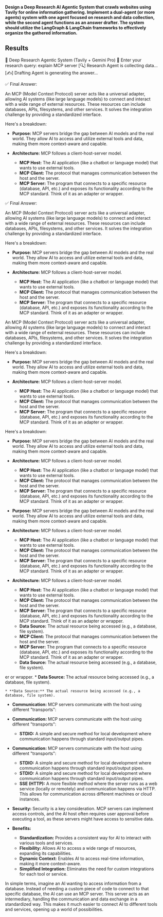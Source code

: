 **Design a Deep Research AI Agentic System that crawls websites using Tavily for online information gathering. Implement a dual-agent (or more agents) system with one agent focused on research and data collection, while the second agent functions as an answer drafter. The system should utilize the LangGraph & LangChain frameworks to effectively organize the gathered information.**

<h2>Results</h2>
<p>🤖 Deep Research Agentic System (Tavily + Gemini Pro)
📝 Enter your research query: explain MCP server
[🔍] Research Agent is collecting data...
[✍️] Drafting Agent is generating the answer...

✅ Final Answer:

An MCP (Model Context Protocol) server acts like a universal adapter, allowing AI systems (like large language models) to connect and interact with a wide range of external resources. These resources can include databases, APIs, filesystems, and other services.  It solves the integration challenge by providing a standardized interface.

Here's a breakdown:

* **Purpose:**  MCP servers bridge the gap between AI models and the real world. They allow AI to access and utilize external tools and data, making them more context-aware and capable.

* **Architecture:** MCP follows a client-host-server model.
    * **MCP Host:** The AI application (like a chatbot or language model) that wants to use external tools.
    * **MCP Client:**  The protocol that manages communication between the host and the server.
    * **MCP Server:** The program that connects to a specific resource (database, API, etc.) and exposes its functionality according to the MCP standard.  Think of it as an adapter or wrapper.

✅ Final Answer:

An MCP (Model Context Protocol) server acts like a universal adapter, allowing AI systems (like large language models) to connect and interact with a wide range of external resources. These resources can include databases, APIs, filesystems, and other services.  It solves the integration challenge by providing a standardized interface.

Here's a breakdown:

* **Purpose:**  MCP servers bridge the gap between AI models and the real world. They allow AI to access and utilize external tools and data, making them more context-aware and capable.

* **Architecture:** MCP follows a client-host-server model.
    * **MCP Host:** The AI application (like a chatbot or language model) that wants to use external tools.
    * **MCP Client:**  The protocol that manages communication between the host and the server.
    * **MCP Server:** The program that connects to a specific resource (database, API, etc.) and exposes its functionality according to the MCP standard.  Think of it as an adapter or wrapper.

An MCP (Model Context Protocol) server acts like a universal adapter, allowing AI systems (like large language models) to connect and interact with a wide range of external resources. These resources can include databases, APIs, filesystems, and other services.  It solves the integration challenge by providing a standardized interface.

Here's a breakdown:

* **Purpose:**  MCP servers bridge the gap between AI models and the real world. They allow AI to access and utilize external tools and data, making them more context-aware and capable.

* **Architecture:** MCP follows a client-host-server model.
    * **MCP Host:** The AI application (like a chatbot or language model) that wants to use external tools.
    * **MCP Client:**  The protocol that manages communication between the host and the server.
    * **MCP Server:** The program that connects to a specific resource (database, API, etc.) and exposes its functionality according to the MCP standard.  Think of it as an adapter or wrapper.

Here's a breakdown:

* **Purpose:**  MCP servers bridge the gap between AI models and the real world. They allow AI to access and utilize external tools and data, making them more context-aware and capable.

* **Architecture:** MCP follows a client-host-server model.
    * **MCP Host:** The AI application (like a chatbot or language model) that wants to use external tools.
    * **MCP Client:**  The protocol that manages communication between the host and the server.
    * **MCP Server:** The program that connects to a specific resource (database, API, etc.) and exposes its functionality according to the MCP standard.  Think of it as an adapter or wrapper.
* **Purpose:**  MCP servers bridge the gap between AI models and the real world. They allow AI to access and utilize external tools and data, making them more context-aware and capable.

* **Architecture:** MCP follows a client-host-server model.
    * **MCP Host:** The AI application (like a chatbot or language model) that wants to use external tools.
    * **MCP Client:**  The protocol that manages communication between the host and the server.
    * **MCP Server:** The program that connects to a specific resource (database, API, etc.) and exposes its functionality according to the MCP standard.  Think of it as an adapter or wrapper.

* **Architecture:** MCP follows a client-host-server model.
    * **MCP Host:** The AI application (like a chatbot or language model) that wants to use external tools.
    * **MCP Client:**  The protocol that manages communication between the host and the server.
    * **MCP Server:** The program that connects to a specific resource (database, API, etc.) and exposes its functionality according to the MCP standard.  Think of it as an adapter or wrapper.
    * **Data Source:** The actual resource being accessed (e.g., a database, file system).
    * **MCP Client:**  The protocol that manages communication between the host and the server.
    * **MCP Server:** The program that connects to a specific resource (database, API, etc.) and exposes its functionality according to the MCP standard.  Think of it as an adapter or wrapper.
    * **Data Source:** The actual resource being accessed (e.g., a database, file system).

er or wrapper.
    * **Data Source:** The actual resource being accessed (e.g., a database, file system).

    * **Data Source:** The actual resource being accessed (e.g., a database, file system).

* **Communication:** MCP servers communicate with the host using different "transports":

* **Communication:** MCP servers communicate with the host using different "transports":
    * **STDIO:**  A simple and secure method for local development where communication happens through standard input/output pipes.
* **Communication:** MCP servers communicate with the host using different "transports":
    * **STDIO:**  A simple and secure method for local development where communication happens through standard input/output pipes.
    * **STDIO:**  A simple and secure method for local development where communication happens through standard input/output pipes.
    * **SSE (HTTP):**  A more flexible method where the server runs as a web service (locally or remotely) and communication happens via HTTP.  This allows for communication across different machines or cloud instances.

* **Security:** Security is a key consideration.  MCP servers can implement access controls, and the AI host often requires user approval before executing a tool, as these servers might have access to sensitive data.

* **Benefits:**
    * **Standardization:** Provides a consistent way for AI to interact with various tools and services.
    * **Flexibility:** Allows AI to access a wide range of resources, expanding its capabilities.
    * **Dynamic Context:** Enables AI to access real-time information, making it more context-aware.
    * **Simplified Integration:** Eliminates the need for custom integrations for each tool or service.


In simple terms, imagine an AI wanting to access information from a database.  Instead of needing a custom piece of code to connect to that specific database, the AI can use an MCP server.  This server acts as an intermediary, handling the communication and data exchange in a standardized way. This makes it much easier to connect AI to different tools and services, opening up a world of possibilities.</p>
